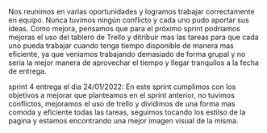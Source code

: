 Nos reunimos en varias oportunidades y logramos trabajar correctamente en equipo. Nunca tuvimos ningún conflicto y cada uno pudo aportar sus ideas. Como mejora, pensamos que para el próximo sprint podriamos mejoras el uso del tablero de Trello y ditribuir mas las tareas para que cada uno pueda trabajar cuando tenga tiempo disponible de manera mas eficiente, ya que veniamos trabajando demasiado de forma grupal y no seria la mejor manera de aprovechar el tiempo y llegar tranquilos a la fecha de entrega.





sprint 4 entrega el dia  24/01/2022:
En este sprint cumplimos con los objetivos a mejorar que planteamos en el sprint anterior, no tuvimos conflictos, mejoramos el uso de trello y dividimos de una forma mas comoda y eficiente todas las tareas, seguimos tocando los estilso de la pagina y estamos encontrando una mejor imagen visual de la misma. 
